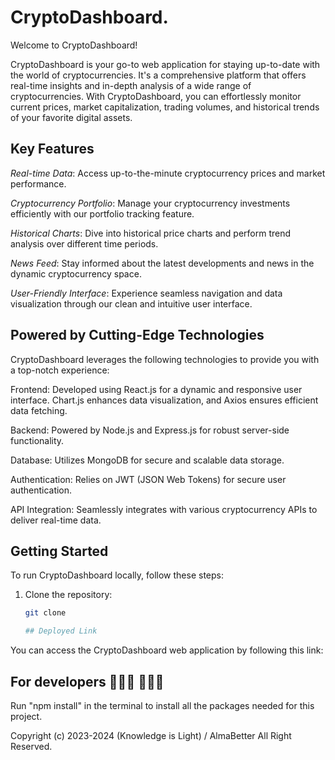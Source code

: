 # CryptoDashboard.

Welcome to CryptoDashboard!

CryptoDashboard is your go-to web application for staying up-to-date with the world of cryptocurrencies. It's a comprehensive platform that offers real-time insights and in-depth analysis of a wide range of cryptocurrencies. With CryptoDashboard, you can effortlessly monitor current prices, market capitalization, trading volumes, and historical trends of your favorite digital assets.

## Key Features
*Real-time Data*: Access up-to-the-minute cryptocurrency prices and market performance.

*Cryptocurrency Portfolio*: Manage your cryptocurrency investments efficiently with our portfolio tracking feature.

*Historical Charts*: Dive into historical price charts and perform trend analysis over different time periods.

*News Feed*: Stay informed about the latest developments and news in the dynamic cryptocurrency space.

*User-Friendly Interface*: Experience seamless navigation and data visualization through our clean and intuitive user interface.

## Powered by Cutting-Edge Technologies
CryptoDashboard leverages the following technologies to provide you with a top-notch experience:

Frontend: Developed using React.js for a dynamic and responsive user interface. Chart.js enhances data visualization, and Axios ensures efficient data fetching.

Backend: Powered by Node.js and Express.js for robust server-side functionality.

Database: Utilizes MongoDB for secure and scalable data storage.

Authentication: Relies on JWT (JSON Web Tokens) for secure user authentication.

API Integration: Seamlessly integrates with various cryptocurrency APIs to deliver real-time data.


## Getting Started

To run CryptoDashboard locally, follow these steps:

1. Clone the repository:

   ```bash
   git clone 

   ## Deployed Link

You can access the CryptoDashboard web application by following this link:



## For developers 👩🏼‍💻 🧑🏼‍💻

Run "npm install" in the terminal to install all the packages needed for this project.





Copyright (c) 2023-2024 (Knowledge is Light) / AlmaBetter All Right Reserved.

